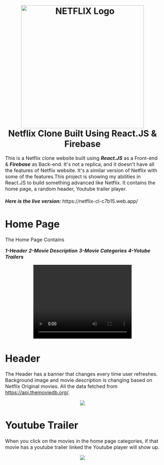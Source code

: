 <h1 align="center">
  <img title="Netflix" src="https://fhsknightlife.com/wp-content/uploads/2020/04/uVASXqvMzyUrAPfSn9pMtxOC7s89ulzdDKBdtqCP.png" alt="NETFLIX Logo" width="400" />
  <br>
  Netflix Clone Built Using React.JS & Firebase
</h1>

<p><font size="3">
  This is a Netflix clone website built using <strong><em>React.JS</em></strong> as a Front-end & <strong><em>Firebase</em></strong> as Back-end. It's not a replica, and it     doesn't have all the features of Netflix website. It's a similar version of Netflix with some of the features.This project is showing my abilities in React.JS to build something advanced like Netflix. It contains the home page, a random header, Youtube trailer player.
  <br><br> 
  <strong><em>Here is the live version:</em></strong> https://netflix-cl-c7b15.web.app/ 
</p>
 
# Home Page
  The Home Page Contains
  
  ***1-Header***
  ***2-Movie Description***
  ***3-Movie Categories***
  ***4-Yotube Trailers***
  
 <div align="center"><a name="menu"></a>

<video width="320" height="240" controls>
  <source src="assets/video1.mp4" type="video/mp4">
  Your browser does not support the video tag.
</video>

</div>

# Header

The Header has a banner that changes every time user refreshes. Background image and movie description is changing based on Netflix Original movies. All the data fetched from https://api.themoviedb.org/.

<div align="center"><a name="menu"></a>

<img src="./public/images/2.PNG">

</div>

# Youtube Trailer

When you click on the movies in the home page categories, if that movie has a youtube trailer linked the Youtube player will show up.

<div align="center"><a name="menu"></a>

<img src="./public/images/3.PNG">

</div>
